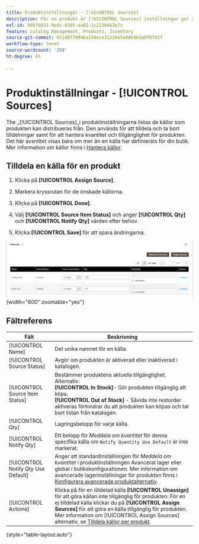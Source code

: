 ```yaml
---
title: Produktinställningar - [!UICONTROL Sources]
description: För en produkt är [!UICONTROL Sources] inställningar ger åtkomst till [!DNL Inventory Management] källor som produkten kan distribueras från.
exl-id: 986f6031-0edc-4105-aa02-1c22364b3e7c
feature: Catalog Management, Products, Inventory
source-git-commit: 01148770946a236ece2122be5a88b963a0f07d1f
workflow-type: tm+mt
source-wordcount: '259'
ht-degree: 0%

---
```


# Produktinställningar - [!UICONTROL Sources]

The _[!UICONTROL Sources]_i produktinställningarna listas de källor som produkten kan distribueras från. Den används för att tilldela och ta bort tilldelningar samt för att hantera kvantitet och tillgänglighet för produkten. Det här avsnittet visas bara om mer än en källa har definierats för din butik. Mer information om källor finns i [Hantera källor](../inventory-management/sources-manage.md).

## Tilldela en källa för en produkt

1. Klicka på **[!UICONTROL Assign Source]**.

1. Markera kryssrutan för de önskade källorna.

1. Klicka på **[!UICONTROL Done]**.

1. Välj **[!UICONTROL Source Item Status]** och anger **[!UICONTROL Qty]** och **[!UICONTROL Notify Qty]** värden efter behov.

1. Klicka **[!UICONTROL Save]** för att spara ändringarna.

![Källvy](./assets/catalog-sources-list.png){width="600" zoomable="yes"}

## Fältreferens

| Fält | Beskrivning |
|--- |--- |
| [!UICONTROL Name] | Det unika namnet för en källa. |
| [!UICONTROL Source Status] | Avgör om produkten är aktiverad eller inaktiverad i katalogen. |
| [!UICONTROL Source Item Status] | Bestämmer produktens aktuella tillgänglighet. Alternativ:<br />**[!UICONTROL In Stock]**- Gör produkten tillgänglig att köpa.<br />**[!UICONTROL Out of Stock]** - Såvida inte restorder aktiveras förhindrar du att produkten kan köpas och tar bort listan från katalogen. |
| [!UICONTROL Qty] | Lagringsbelopp för varje källa. |
| [!UICONTROL Notify Qty] | Ett belopp för _Meddela om kvantitet_ för denna specifika källa om `Notify Quantity Use Default` är inte markerat. |
| [!UICONTROL Notify Qty Use Default] | Anger att standardinställningen för _Meddela om kvantitet_ i produktinställningen Avancerat lager eller global i butikskonfigurationen. Mer information om avancerade lagerinställningar för produkten finns i [Konfigurera avancerade produktalternativ](../inventory-management/product-options.md). |
| [!UICONTROL Actions] | Klicka på för en tilldelad källa **[!UICONTROL Unassign]** för att göra källan inte tillgänglig för produkten. För en ej tilldelad källa klickar du på **[!UICONTROL Assign Sources]** för att göra en källa tillgänglig för produkten. Mer information om [!UICONTROL Assign Sources] alternativ, se [Tilldela källor per produkt](../inventory-management/sources-assign-per-product.md). |

{style="table-layout:auto"}
